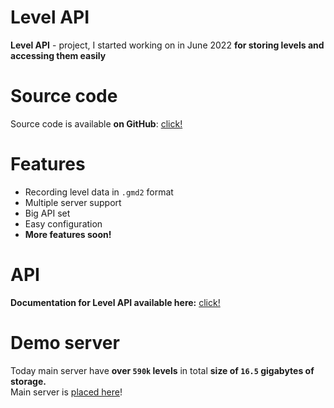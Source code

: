 # Level API

**Level API** - project, I started working on in June 2022 **for storing levels and accessing them easily**
<br>

# Source code

Source code is available **on GitHub**: [click!](https://github.com/SergeyMC9730/levelapi)

# Features
- Recording level data in `.gmd2` format
- Multiple server support
- Big API set
- Easy configuration
- **More features soon!**

# API
**Documentation for Level API available here:** [click!](/api/)

# Demo server

Today main server have **over `590k` levels** in total **size of `16.5` gigabytes of storage.**
<br>
Main server is [placed here](https://levelapi.dogotrigger.xyz)!